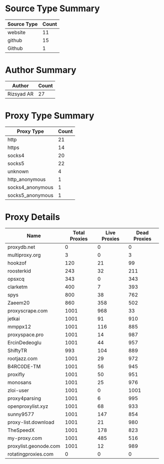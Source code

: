 # Source Type Summary

| Source Type | Count |
|-------------|-------|
| website | 11 |
| github | 15 |
| Github | 1 |


# Author Summary

| Author | Count |
|--------|-------|
| Rizsyad AR | 27 |


# Proxy Type Summary

| Proxy Type | Count |
|------------|-------|
| http | 21 |
| https | 14 |
| socks4 | 20 |
| socks5 | 22 |
| unknown | 4 |
| http_anonymous | 1 |
| socks4_anonymous | 1 |
| socks5_anonymous | 1 |


# Proxy Details

| Name | Total Proxies | Live Proxies | Dead Proxies |
|------|---------------|--------------|---------------|
| proxydb.net | 0 | 0 | 0 |
| multiproxy.org | 3 | 0 | 3 |
| hookzof | 120 | 21 | 99 |
| roosterkid | 243 | 32 | 211 |
| opsxcq | 343 | 0 | 343 |
| clarketm | 400 | 7 | 393 |
| spys | 800 | 38 | 762 |
| Zaeem20 | 860 | 358 | 502 |
| proxyscrape.com | 1001 | 968 | 33 |
| jetkai | 1001 | 91 | 910 |
| mmppx12 | 1001 | 116 | 885 |
| proxyspace.pro | 1001 | 14 | 987 |
| ErcinDedeoglu | 1001 | 44 | 957 |
| ShiftyTR | 993 | 104 | 889 |
| rootjazz.com | 1001 | 29 | 972 |
| B4RC0DE-TM | 1001 | 56 | 945 |
| proxifly | 1001 | 50 | 951 |
| monosans | 1001 | 25 | 976 |
| zloi-user | 1001 | 0 | 1001 |
| proxy4parsing | 1001 | 6 | 995 |
| openproxylist.xyz | 1001 | 68 | 933 |
| sunny9577 | 1001 | 147 | 854 |
| proxy-list.download | 1001 | 21 | 980 |
| TheSpeedX | 1001 | 178 | 823 |
| my-proxy.com | 1001 | 485 | 516 |
| proxylist.geonode.com | 1001 | 12 | 989 |
| rotatingproxies.com | 0 | 0 | 0 |
